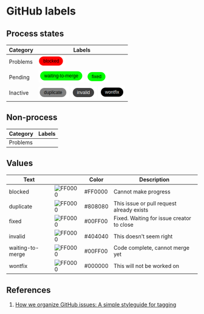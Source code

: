 # GitHub labels

## Process states

| Category   | Labels |
|------------|--------|
| Problems   | ![blocked](blocked.png) |
| Pending    | ![waiting to merge](waiting-to-merge.png) ![fixed](fixed.png)|
| Inactive   | ![duplicate](duplicate.png) ![invalid](invalid.png) ![wontfix](wontfix.png) |

## Non-process

| Category   | Labels |
|------------|--------|
| Problems   |        |

## Values

| Text             |                                                                   | Color   | Description                               |
|------------------|-------------------------------------------------------------------|---------|-------------------------------------------|
| blocked          | ![FF0000](https://via.placeholder.com/30x30/FF0000/FF0000?text=.) | #FF0000 | Cannot make progress                      |
| duplicate        | ![FF0000](https://via.placeholder.com/30x30/808080/808080?text=.) | #808080 | This issue or pull request already exists |
| fixed            | ![FF0000](https://via.placeholder.com/30x30/00FF00/00FF00?text=.) | #00FF00 | Fixed. Waiting for issue creator to close |
| invalid          | ![FF0000](https://via.placeholder.com/30x30/404040/404040?text=.) | #404040 | This doesn't seem right                   |
| waiting-to-merge | ![FF0000](https://via.placeholder.com/30x30/00FF00/00FF00?text=.) | #00FF00 | Code complete, cannot merge yet           |
| wontfix          | ![FF0000](https://via.placeholder.com/30x30/000000/000000?text=.) | #000000 | This will not be worked on                |

## References

1. [How we organize GitHub issues: A simple styleguide for tagging](https://robinpowered.com/blog/best-practice-system-for-organizing-and-tagging-github-issues/)
